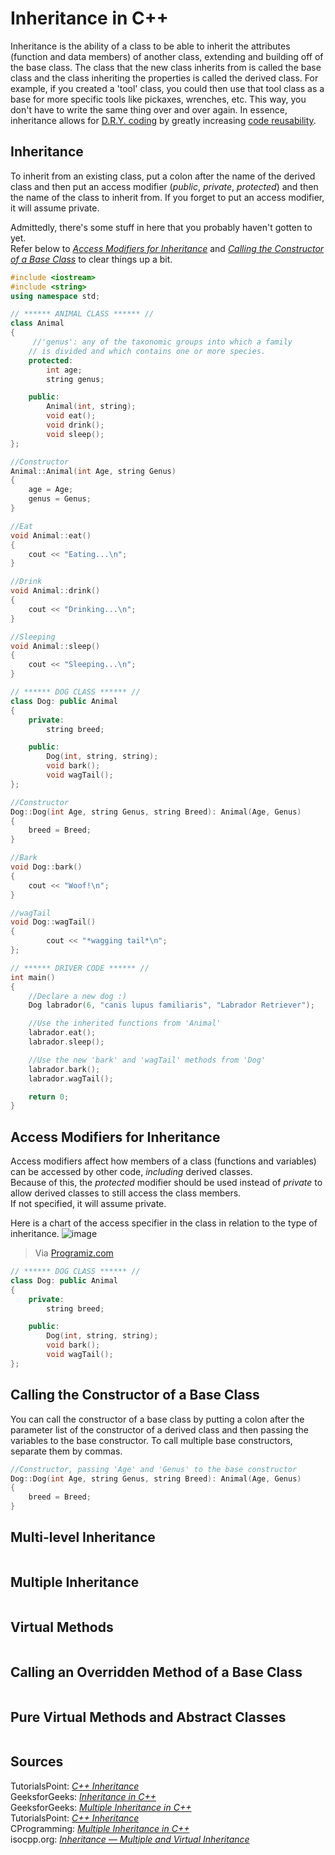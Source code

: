 # Inheritance in C++
Inheritance is the ability of a class to be able to inherit the attributes (function and data members) of another class, extending and building off of the 
base class. The class that the new class inherits from is called the base class and the class inheriting the properties is called the derived class. For example, 
if you created a 'tool' class, you could then use that tool class as a base for more specific tools like pickaxes, wrenches, etc. This way, you don't have to write 
the same thing over and over again. In essence, inheritance allows for [D.R.Y. coding](https://dzone.com/articles/is-your-code-dry-or-wet) by greatly increasing 
[code reusability](https://www.c-sharpcorner.com/UploadFile/201fc1/what-is-code-reuse-and-why-we-use-it/).

## Inheritance
To inherit from an existing class, put a colon after the name of the derived class and then put an access modifier (_public_, _private_, _protected_) and then the name
of the class to inherit from. If you forget to put an access modifier, it will assume private.

Admittedly, there's some stuff in here that you probably haven't gotten to yet.  <br /> Refer below to [_Access Modifiers for Inheritance_](https://github.com/EthanC2/Notes-and-Writeups/blob/main/C++/Object-Oriented%20Programming/Inheritance.md#access-modifiers-for-inheritance) and 
[_Calling the Constructor of a Base Class_](https://github.com/EthanC2/Notes-and-Writeups/blob/main/C++/Object-Oriented%20Programming/Inheritance.md#calling-the-constructor-of-a-base-class) to clear things up a bit.

```C++
#include <iostream>
#include <string>
using namespace std;

// ****** ANIMAL CLASS ****** //
class Animal
{
     //'genus': any of the taxonomic groups into which a family
    // is divided and which contains one or more species.
    protected:
        int age;
        string genus;

    public:
        Animal(int, string);
        void eat();
        void drink();
        void sleep();
};

//Constructor
Animal::Animal(int Age, string Genus)
{
    age = Age;
    genus = Genus;
}

//Eat
void Animal::eat()
{
    cout << "Eating...\n";
}

//Drink
void Animal::drink()
{
    cout << "Drinking...\n";
}

//Sleeping
void Animal::sleep()
{
    cout << "Sleeping...\n";
}

// ****** DOG CLASS ****** //
class Dog: public Animal
{
    private:
        string breed;

    public:
        Dog(int, string, string);
        void bark();
        void wagTail();
};

//Constructor
Dog::Dog(int Age, string Genus, string Breed): Animal(Age, Genus)
{
    breed = Breed;
}

//Bark
void Dog::bark()
{
    cout << "Woof!\n";
}

//wagTail
void Dog::wagTail()
{
        cout << "*wagging tail*\n";
};

// ****** DRIVER CODE ****** //
int main()
{
    //Declare a new dog :)
    Dog labrador(6, "canis lupus familiaris", "Labrador Retriever");

    //Use the inherited functions from 'Animal'
    labrador.eat();
    labrador.sleep();

    //Use the new 'bark' and 'wagTail' methods from 'Dog'
    labrador.bark();
    labrador.wagTail();

    return 0;
}
```

## Access Modifiers for Inheritance
Access modifiers affect how members of a class (functions and variables) can be accessed by other code, _including_ derived classes. <br />
Because of this, the _protected_ modifier should be used instead of _private_ to allow derived classes to still access the class members. <br />
If not specified, it will assume private.

Here is a chart of the access specifier in the class in relation to the type of inheritance.
![image](https://user-images.githubusercontent.com/70488531/126916293-2fb54339-52bd-4fe6-8698-ea975e185d30.png)
> Via [Programiz.com](https://www.programiz.com/cpp-programming/access-modifiers)

```C++
// ****** DOG CLASS ****** //
class Dog: public Animal
{
    private:
        string breed;

    public:
        Dog(int, string, string);
        void bark();
        void wagTail();
};
```

## Calling the Constructor of a Base Class
You can call the constructor of a base class by putting a colon after the parameter list of the constructor of a derived class and then passing the 
variables to the base constructor. To call multiple base constructors, separate them by commas.

```C++
//Constructor, passing 'Age' and 'Genus' to the base constructor
Dog::Dog(int Age, string Genus, string Breed): Animal(Age, Genus)   
{
    breed = Breed;
}
```

## Multi-level Inheritance


```C++

```

## Multiple Inheritance


```C++

```
## Virtual Methods


```C++

```

## Calling an Overridden Method of a Base Class


```C++

```

## Pure Virtual Methods and Abstract Classes


```C++

```

## Sources
TutorialsPoint: [_C++ Inheritance_](https://www.tutorialspoint.com/cplusplus/cpp_inheritance.htm) <br />
GeeksforGeeks: [_Inheritance in C++_](https://www.geeksforgeeks.org/inheritance-in-c/) <br />
GeeksforGeeks: [_Multiple Inheritance in C++_](https://www.geeksforgeeks.org/multiple-inheritance-in-c/#:~:text=Multiple%20Inheritance%20is%20a%20feature,in%20which%20they%20are%20inherited.&text=The%20destructors%20are%20called%20in%20reverse%20order%20of%20constructors.) <br />
TutorialsPoint: [_C++ Inheritance_](https://www.tutorialspoint.com/cplusplus/cpp_inheritance.htm) <br />
CProgramming: [_Multiple Inheritance in C++_](https://www.cprogramming.com/tutorial/multiple_inheritance.html) <br />
isocpp.org: [_Inheritance — Multiple and Virtual Inheritance_](https://isocpp.org/wiki/faq/multiple-inheritance) <br />
